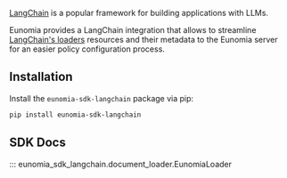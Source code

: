 [LangChain][langchain-website] is a popular framework for building applications with LLMs.

Eunomia provides a LangChain integration that allows to streamline [LangChain's loaders][langchain-loaders-docs] resources and their metadata to the Eunomia server for an easier policy configuration process.

## Installation

Install the `eunomia-sdk-langchain` package via pip:

```bash
pip install eunomia-sdk-langchain
```

## SDK Docs

::: eunomia_sdk_langchain.document_loader.EunomiaLoader

[langchain-website]: https://www.langchain.com/
[langchain-loaders-docs]: https://python.langchain.com/docs/concepts/document_loaders/
